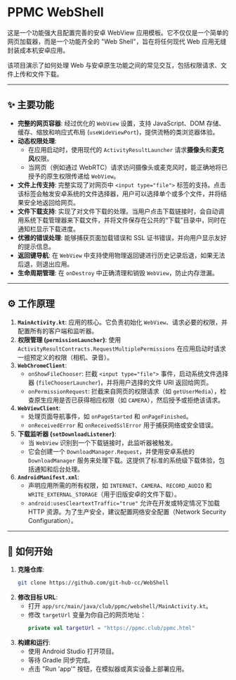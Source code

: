 # PPMC WebShell

这是一个功能强大且配置完善的安卓 WebView 应用模板。它不仅仅是一个简单的网页加载器，而是一个功能齐全的 "Web Shell"，旨在将任何现代 Web 应用无缝封装成本机安卓应用。

该项目演示了如何处理 Web 与安卓原生功能之间的常见交互，包括权限请求、文件上传和文件下载。

---

## ✨ 主要功能

-   **完整的网页容器**: 经过优化的 `WebView` 设置，支持 JavaScript、DOM 存储、缓存、缩放和响应式布局 (`useWideViewPort`)，提供流畅的类浏览器体验。
-   **动态权限处理**:
    -   在应用启动时，使用现代的 `ActivityResultLauncher` 请求**摄像头**和**麦克风**权限。
    -   当网页（例如通过 WebRTC）请求访问摄像头或麦克风时，能正确地将已授予的原生权限传递给 `WebView`。
-   **文件上传支持**: 完整实现了对网页中 `<input type="file">` 标签的支持。点击该标签会触发安卓系统的文件选择器，用户可以选择单个或多个文件，并将结果安全地返回给网页。
-   **文件下载支持**: 实现了对文件下载的处理。当用户点击下载链接时，会自动调用系统下载管理器来下载文件，并将文件保存在公共的“下载”目录中，同时在通知栏显示下载进度。
-   **优雅的错误处理**: 能够捕获页面加载错误和 SSL 证书错误，并向用户显示友好的提示信息。
-   **返回键导航**: 在 `WebView` 中支持使用物理返回键进行历史记录后退，如果无法后退，则退出应用。
-   **生命周期管理**: 在 `onDestroy` 中正确清理和销毁 `WebView`，防止内存泄漏。

---

## ⚙️ 工作原理

1.  **`MainActivity.kt`**: 应用的核心。它负责初始化 `WebView`、请求必要的权限，并配置所有的客户端和监听器。
2.  **权限管理 (`permissionLauncher`)**: 使用 `ActivityResultContracts.RequestMultiplePermissions` 在应用启动时请求一组预定义的权限（相机、录音）。
3.  **`WebChromeClient`**:
    -   `onShowFileChooser`: 拦截 `<input type="file">` 事件，启动系统文件选择器 (`fileChooserLauncher`)，并将用户选择的文件 URI 返回给网页。
    -   `onPermissionRequest`: 拦截来自网页的权限请求（如 `getUserMedia`），检查原生应用是否已获得相应权限（如 `CAMERA`），然后授予或拒绝该请求。
4.  **`WebViewClient`**:
    -   处理页面导航事件，如 `onPageStarted` 和 `onPageFinished`。
    -   `onReceivedError` 和 `onReceivedSslError` 用于捕获网络或安全错误。
5.  **下载监听器 (`setDownloadListener`)**:
    -   当 `WebView` 识别到一个下载链接时，此监听器被触发。
    -   它会创建一个 `DownloadManager.Request`，并使用安卓系统的 `DownloadManager` 服务来处理下载。这提供了标准的系统级下载体验，包括通知和后台处理。
6.  **`AndroidManifest.xml`**:
    -   声明应用所需的所有权限，如 `INTERNET`、`CAMERA`、`RECORD_AUDIO` 和 `WRITE_EXTERNAL_STORAGE`（用于旧版安卓的文件下载）。
    -   `android:usesCleartextTraffic="true"` 允许在开发或特定情况下加载 HTTP 资源。为了生产安全，建议配置网络安全配置（Network Security Configuration）。

---

## 🚀 如何开始

1.  **克隆仓库**:
    ```bash
    git clone https://github.com/git-hub-cc/WebShell
    ```
2.  **修改目标 URL**:
    -   打开 `app/src/main/java/club/ppmc/webshell/MainActivity.kt`。
    -   修改 `targetUrl` 变量为你自己的网页地址：
        ```kotlin
        private val targetUrl = "https://ppmc.club/ppmc.html"
        ```
3.  **构建和运行**:
    -   使用 Android Studio 打开项目。
    -   等待 Gradle 同步完成。
    -   点击 "Run 'app'" 按钮，在模拟器或真实设备上部署应用。
